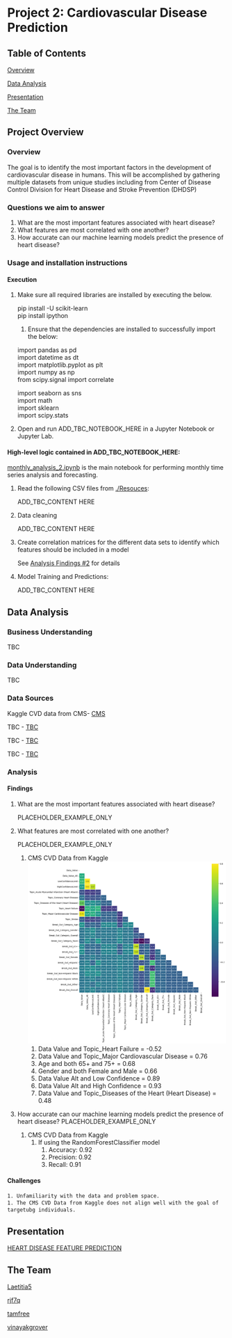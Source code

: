 # Project 2: Cardiovascular Disease Prediction 

## Table of Contents

[Overview](#overview)

[Data Analysis](#data-analysis)

[Presentation](#presentation)

[The Team](#the-team)

## Project Overview

### Overview

The goal is to identify the most important factors in the development of cardiovascular disease in humans. This will be accomplished by gathering multiple datasets from unique studies including from Center of Disease Control Division for Heart Disease and Stroke Prevention (DHDSP)

### Questions we aim to answer

1. What are the most important features associated with heart disease?
1. What features are most correlated with one another?
1. How accurate can our machine learning models predict the presence of heart disease?


### Usage and installation instructions

#### Execution

1. Make sure all required libraries are installed by executing the below.

    pip install -U scikit-learn <br/>
    pip install ipython <br/>

    1. Ensure that the dependencies are installed to successfully import the below:

    import pandas as pd <br/>
    import datetime as dt<br/>
    import matplotlib.pyplot as plt<br/>
    import numpy as np<br/>
    from scipy.signal import correlate<br/>

    import seaborn as sns<br/>
    import math <br/>
    import sklearn <br/>
    import scipy.stats 

1. Open and run ADD_TBC_NOTEBOOK_HERE in a Jupyter Notebook or Jupyter Lab.

#### High-level logic contained in ADD_TBC_NOTEBOOK_HERE:

[monthly_analysis_2.ipynb](monthly_analysis_2.ipynb) is the main notebook for performing monthly time series analysis and forecasting.

1. Read the following CSV files from [./Resouces](./Resources/):

    ADD_TBC_CONTENT HERE

1. Data cleaning

    ADD_TBC_CONTENT HERE

1. Create correlation matrices for the different data sets to identify which features should be included in a model

    See [Analysis Findings #2](#findings) for details

1. Model Training and Predictions:

    ADD_TBC_CONTENT HERE

## Data Analysis

### Business Understanding

TBC

### Data Understanding

TBC

### Data Sources

Kaggle CVD data from CMS- [CMS](https://www.kaggle.com/code/sripadkarthik/heart-disease-prediction-using-ml-with-90-acc/input)

TBC - [TBC](TBC)

TBC - [TBC](TBC)

TBC - [TBC](TBC)


### Analysis

#### Findings

1. What are the most important features associated with heart disease?

    PLACEHOLDER_EXAMPLE_ONLY

1. What features are most correlated with one another?

    PLACEHOLDER_EXAMPLE_ONLY
    1. CMS CVD Data from Kaggle
    ![CMS CVD Data from Kaggle](./images/cms_cm.png)
        1. Data Value and Topic_Heart Failure  = -0.52
        1. Data Value and Topic_Major Cardiovascular Disease = 0.76
        1. Age and both 65+ and 75+ = 0.68
        1. Gender and both Female and Male = 0.66
        1. Data Value Alt and Low Confidence = 0.89
        1. Data Value Alt and High Confidence = 0.93
        1. Data Value and Topic_Diseases of the Heart (Heart Disease) = 0.48

1. How accurate can our machine learning models predict the presence of heart disease?
   PLACEHOLDER_EXAMPLE_ONLY
    1. CMS CVD Data from Kaggle
        1. If using the RandomForestClassifier model
            1. Accuracy: 0.92
            1. Precision: 0.92
            1. Recall: 0.91

#### Challenges

    1. Unfamiliarity with the data and problem space.
    1. The CMS CVD Data from Kaggle does not align well with the goal of targetubg individuals.

## Presentation

[HEART DISEASE FEATURE PREDICTION](https://docs.google.com/presentation/d/1rhJhO4PanKQYyzuQixS4IRH55oBq9r3lwv1lGGjAFo8/)

## The Team

[Laetitia5](https://github.com/Laetitia5)

[rjf7q](https://github.com/rjf7q)

[tamfree](https://github.com/tamfree)

[vinayakgrover](https://github.com/vinayakgrover)
